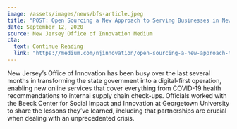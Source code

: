 ```yaml
---
image: /assets/images/news/bfs-article.jpeg
title: "POST: Open Sourcing a New Approach to Serving Businesses in New Jersey"
date: September 12, 2020
source: New Jersey Office of Innovation Medium
cta:
  text: Continue Reading
  link: "https://medium.com/njinnovation/open-sourcing-a-new-approach-to-serving-businesses-in-new-jersey-849f42c6c13?source=friends_link&sk=7eb6a1abfcdb40dbce27f7a615a8a30a"
---
```


New Jersey’s Office of Innovation has been busy over the last several months in transforming the state government into a digital-first operation, enabling new online services that cover everything from COVID-19 health recommendations to internal supply chain check-ups. Officials worked with the Beeck Center for Social Impact and Innovation at Georgetown University to share the lessons they’ve learned, including that partnerships are crucial when dealing with an unprecedented crisis.
